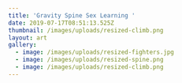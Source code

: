 ```yaml
---
title: 'Gravity Spine Sex Learning '
date: 2019-07-17T08:51:13.525Z
thumbnail: /images/uploads/resized-climb.png
layout: art
gallery:
  - image: /images/uploads/resized-fighters.jpg
  - image: /images/uploads/resized-spine.png
  - image: /images/uploads/resized-climb.png
---
```



